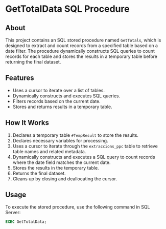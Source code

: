 # GetTotalData SQL Procedure

## About
This project contains an SQL stored procedure named `GetTotals`, which is designed to extract and count records from a specified table based on a date filter. The procedure dynamically constructs SQL queries to count records for each table and stores the results in a temporary table before returning the final dataset.

## Features
- Uses a cursor to iterate over a list of tables.
- Dynamically constructs and executes SQL queries.
- Filters records based on the current date.
- Stores and returns results in a temporary table.

## How It Works
1. Declares a temporary table `#TempResult` to store the results.
2. Declares necessary variables for processing.
3. Uses a cursor to iterate through the `extraccions_ppc` table to retrieve table names and related metadata.
4. Dynamically constructs and executes a SQL query to count records where the date field matches the current date.
5. Stores the results in the temporary table.
6. Returns the final dataset.
7. Cleans up by closing and deallocating the cursor.


## Usage
To execute the stored procedure, use the following command in SQL Server:
```sql
EXEC GetTotalData;
